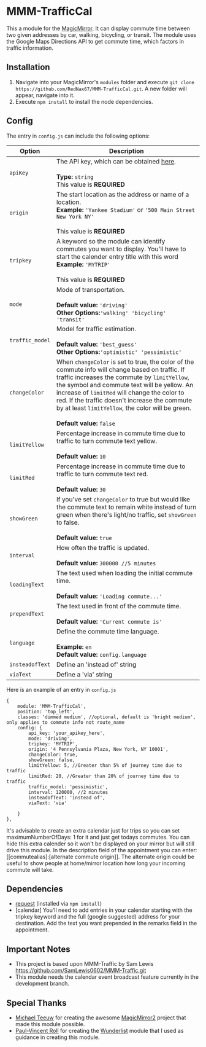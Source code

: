 # MMM-TrafficCal
This a module for the [MagicMirror](https://github.com/MichMich/MagicMirror/tree/develop). It can display commute time between two given addresses by car, walking, bicycling, or transit. The module uses the Google Maps Directions API to get commute time, which factors in traffic information.

## Installation
1. Navigate into your MagicMirror's `modules` folder and execute `git clone https://github.com/RedNax67/MMM-TrafficCal.git`. A new folder will appear, navigate into it.
2. Execute `npm install` to install the node dependencies.

## Config
The entry in `config.js` can include the following options:
              

|Option|Description|
|---|---|
|`apiKey`|The API key, which can be obtained [here](https://developers.google.com/maps/documentation/directions/).<br><br>**Type:** `string`<br>This value is **REQUIRED**|
|`origin`|The start location as the address or name of a location.<br>**Example:** `'Yankee Stadium'` or `'500 Main Street New York NY'`<br><br>This value is **REQUIRED**|
|`tripkey`|A keyword so the module can identify commutes you want to display. You'll have to start the calender entry title with this word<br>**Example:** `'MYTRIP'`<br><br>This value is **REQUIRED**|
|`mode`|Mode of transportation.<br><br>**Default value:** `'driving'`<br>**Other Options:**`'walking' 'bicycling' 'transit'`|
|`traffic_model`|Model for traffic estimation.<br><br>**Default value:** `'best_guess'`<br>**Other Options:**`'optimistic' 'pessimistic'`|
|`changeColor`|When `changeColor` is set to true, the color of the commute info will change based on traffic. If traffic increases the commute by `limitYellow`, the symbol and commute text will be yellow. An increase of `limitRed` will change the color to red. If the traffic doesn't increase the commute by at least `limitYellow`, the color will be green.<br><br>**Default value:** `false`|
|`limitYellow`|Percentage increase in commute time due to traffic to turn commute text yellow.<br><br>**Default value:** `10`|
|`limitRed`|Percentage increase in commute time due to traffic to turn commute text red.<br><br>**Default value:** `30`|
|`showGreen`|If you've set `changeColor` to true but would like the commute text to remain white instead of turn green when there's light/no traffic, set `showGreen` to false.<br><br>**Default value:** `true`|
|`interval`|How often the traffic is updated.<br><br>**Default value:** `300000 //5 minutes`|
|`loadingText`|The text used when loading the initial commute time.<br><br>**Default value:** `'Loading commute...'`|
|`prependText`|The text used in front of the commute time.<br><br>**Default value:** `'Current commute is'`|
|`language`|Define the commute time language.<br><br>**Example:** `en`<br>**Default value:** `config.language`|
|`insteadofText`|Define an 'instead of' string|
|`viaText`|Define a 'via' string|



Here is an example of an entry in `config.js`
```
{
	module: 'MMM-TrafficCal',
	position: 'top_left',
	classes: 'dimmed medium', //optional, default is 'bright medium', only applies to commute info not route_name
	config: {
		api_key: 'your_apikey_here',
		mode: 'driving',
        tripkey: 'MYTRIP',
		origin: '4 Pennsylvania Plaza, New York, NY 10001',
		changeColor: true,
		showGreen: false,
		limitYellow: 5, //Greater than 5% of journey time due to traffic
		limitRed: 20, //Greater than 20% of journey time due to traffic
		traffic_model: 'pessimistic',
		interval: 120000, //2 minutes
        insteadofText: 'instead of',
        viaText: 'via'
        
	}
},
```

It's advisable to create an extra calendar just for trips so you can set maximumNumberOfDays: 1 for it and just get todays commutes. You can hide this extra calender so it won't be displayed on your mirror but will still drive this module.
In the description field of the appointment you can enter: [[commutealias]:[alternate commute origin]]. The alternate origin could be useful to show people at home/mirror location how long your incoming commute will take.


## Dependencies
- [request](https://www.npmjs.com/package/request) (installed via `npm install`)
- [calendar] You'll need to add entries in your calendar starting with the tripkey keyword and the full (google suggested) address for your destination. Add the text you want prepended in the remarks field in the appointment.


## Important Notes
- This project is based upon MMM-Traffic by Sam Lewis https://github.com/SamLewis0602/MMM-Traffic.git 
- This module needs the calendar event broadcast feature currently in the development branch. 


## Special Thanks
- [Michael Teeuw](https://github.com/MichMich) for creating the awesome [MagicMirror2](https://github.com/MichMich/MagicMirror/tree/develop) project that made this module possible.
- [Paul-Vincent Roll](https://github.com/paviro) for creating the [Wunderlist](https://github.com/paviro/MMM-Wunderlist) module that I used as guidance in creating this module.
